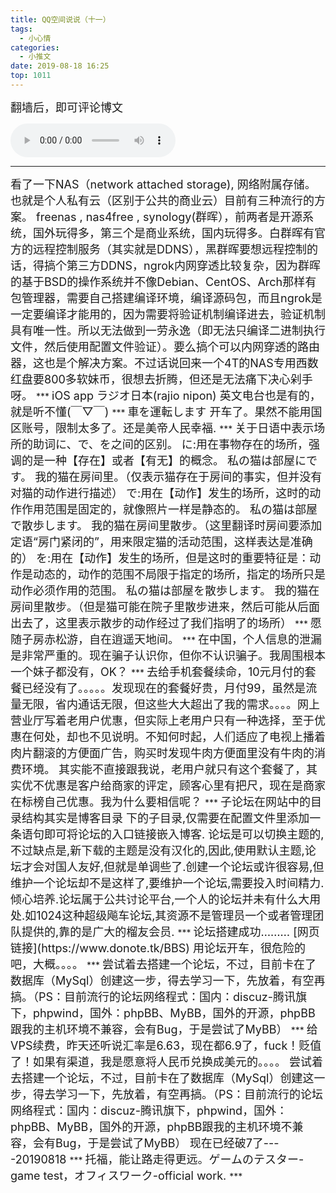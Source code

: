```yaml
---
title: QQ空间说说（十一）
tags:
  - 小心情
categories:
  - 小推文
date: 2019-08-18 16:25
top: 1011
---
```

<font size=4>
翻墙后，即可评论博文

</font>
<!--more-->

<audio
controls="controls" name="media" style='width:264px' autoplay loop=true>
<source src="/musics/lovelovelove.mp3">
</audio>

***
<font size=4>
看了一下NAS（network attached storage), 网络附属存储。也就是个人私有云（区别于公共的商业云）目前有三种流行的方案。 freenas , nas4free , synology(群晖），前两者是开源系统，国外玩得多，第三个是商业系统，国内玩得多。白群晖有官方的远程控制服务（其实就是DDNS），黑群晖要想远程控制的话，得搞个第三方DDNS，ngrok内网穿透比较复杂，因为群晖的基于BSD的操作系统并不像Debian、CentOS、Arch那样有包管理器，需要自己搭建编译环境，编译源码包，而且ngrok是一定要编译才能用的，因为需要将验证机制编译进去，验证机制具有唯一性。所以无法做到一劳永逸（即无法只编译二进制执行文件，然后使用配置文件验证）。要么搞个可以内网穿透的路由器，这也是个解决方案。不过话说回来一个4T的NAS专用西数红盘要800多软妹币，很想去折腾，但还是无法痛下决心剁手呀。
</font>
***
<font size=4>
iOS app ラジオ日本(rajio nipon) 英文电台也是有的，就是听不懂(￣▽￣)
</font>
***
<font size=4>
車を運転します 开车了。果然不能用国区账号，限制太多了。还是美帝人民幸福.
</font>
***
<font size=4>
关于日语中表示场所的助词に、で、を之间的区别。
に:用在事物存在的场所，强调的是一种【存在】或者【有无】的概念。
私の猫は部屋にです。
我的猫在房间里。（仅表示猫存在于房间的事实，但并没有对猫的动作进行描述）
で:用在【动作】发生的场所，这时的动作作用范围是固定的，就像照片一样是静态的。
私の猫は部屋で散歩します。
我的猫在房间里散步。（这里翻译时房间要添加定语“房门紧闭的”，用来限定猫的活动范围，这样表达是准确的）
を:用在【动作】发生的场所，但是这时的重要特征是：动作是动态的，动作的范围不局限于指定的场所，指定的场所只是动作必须作用的范围。
私の猫は部屋を散歩します。
我的猫在房间里散步。（但是猫可能在院子里散步进来，然后可能从后面出去了，这里表示散步的动作经过了我们指明了的场所）
</font>
***
<font size=4>
愿随子房赤松游，自在逍遥天地间。
</font>
***
<font size=4>
在中国，个人信息的泄漏是非常严重的。现在骗子认识你，但你不认识骗子。我周围根本一个妹子都没有，OK？
</font>
***
<font size=4>
去给手机套餐续命，10元月付的套餐已经没有了。。。。。发现现在的套餐好贵，月付99，虽然是流量无限，省内通话无限，但这些大大超出了我的需求。。。。网上营业厅写着老用户优惠，但实际上老用户只有一种选择，至于优惠在何处，却也不见说明。不知何时起，人们适应了电视上播着肉片翻滚的方便面广告，购买时发现牛肉方便面里没有牛肉的消费环境。 其实能不直接跟我说，老用户就只有这个套餐了，其实优不优惠是客户给商家的评定，顾客心里有把尺，现在是商家在标榜自己优惠。我为什么要相信呢？
</font>
***
<font size=4>
子论坛在网站中的目录结构其实是博客目录
下的子目录,仅需要在配置文件里添加一条语句即可将论坛的入口链接嵌入博客.
论坛是可以切换主题的,不过缺点是,新下载的主题是没有汉化的,因此,使用默认主题,论坛才会对国人友好,但就是单调些了.创建一个论坛或许很容易,但维护一个论坛却不是这样了,要维护一个论坛,需要投入时间精力.倾心培养.论坛属于公共讨论平台,一个人的论坛并未有什么大用处.如1024这种超级飚车论坛,其资源不是管理员一个或者管理团队提供的,靠的是广大的榴友会员.
</font>
***
<font size=4>
论坛搭建成功……… [网页链接](https://www.donote.tk/BBS) 用论坛开车，很危险的吧，大概。。。。
</font>
***
<font size=4>
尝试着去搭建一个论坛，不过，目前卡在了数据库（MySql）创建这一步，得去学习一下，先放着，有空再搞。（PS：目前流行的论坛网络程式：国内：discuz-腾讯旗下，phpwind，国外：phpBB、MyBB，国外的开源，phpBB跟我的主机环境不兼容，会有Bug，于是尝试了MyBB）
</font>
***
<font size=4>
给VPS续费，昨天还听说汇率是6.63，现在都6.9了，fuck！贬值了！如果有渠道，我是愿意将人民币兑换成美元的。。。。
尝试着去搭建一个论坛，不过，目前卡在了数据库（MySql）创建这一步，得去学习一下，先放着，有空再搞。（PS：目前流行的论坛网络程式：国内：discuz-腾讯旗下，phpwind，国外：phpBB、MyBB，国外的开源，phpBB跟我的主机环境不兼容，会有Bug，于是尝试了MyBB）
现在已经破7了----20190818
</font>
***
<font size=4>
托福，能让路走得更远。ゲームのテスター-game test，オフィスワーク-official work.
</font>
***
